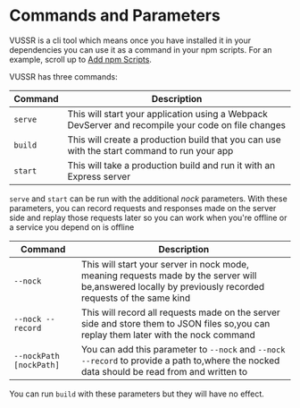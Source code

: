 # Commands and Parameters

VUSSR is a cli tool which means once you have installed it in your dependencies you can use it as a
command in your npm scripts. For an example, scroll up to [Add npm Scripts](#add-npm-scripts).

VUSSR has three commands:

| Command | Description                                                                                        |
| ------- | -------------------------------------------------------------------------------------------------- |
| `serve` | This will start your application using a Webpack DevServer and recompile your code on file changes |
| `build` | This will create a production build that you can use with the start command to run your app        |
| `start` | This will take a production build and run it with an Express server                                |

`serve` and `start` can be run with the additional _nock_ parameters. With these parameters, you can record
requests and responses made on the server side and replay those requests later so you can work when you're
offline or a service you depend on is offline

| Command                 | Description                                                                                                                                             |
| ----------------------- | ------------------------------------------------------------------------------------------------------------------------------------------------------- |
| `--nock`                | This will start your server in nock mode, meaning requests made by the server will be,answered locally by previously recorded requests of the same kind |
| `--nock --record`       | This will record all requests made on the server side and store them to JSON files so,you can replay them later with the nock command                   |
| `--nockPath [nockPath]` | You can add this parameter to `--nock` and `--nock --record` to provide a path to,where the nocked data should be read from and written to              |

You can run `build` with these parameters but they will have no effect.
